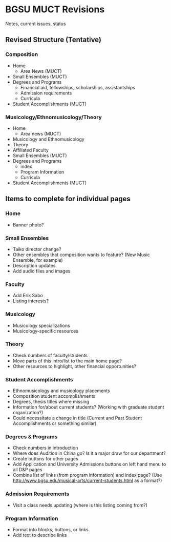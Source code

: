 # BGSU MUCT Revisions

Notes, current issues, status

## Revised Structure (Tentative)

### Composition

* Home
	* Area News (MUCT)
* Small Ensembles (MUCT)
* Degrees and Programs
	* Financial aid, fellowships, scholarships, assistantships
	* Admission requirements
	* Curricula
* Student Accomplishments (MUCT)

### Musicology/Ethnomusicology/Theory

* Home
	* Area news (MUCT)
* Musicology and Ethnomusicology
* Theory
* Affiliated Faculty
* Small Ensembles (MUCT)
* Degrees and Programs
	* index
	* Program Information
	* Curricula
* Student Accomplishments (MUCT)

## Items to complete for individual pages

### Home

* Banner photo?

### Small Ensembles

* Taiko director change?
* Other ensembles that composition wants to feature? (New Music Ensemble, for example)
* Description updates
* Add audio files and images

### Faculty

* Add Erik Sabo
* Listing interests?

### Musicology

* Musicology specializations
* Musicology-specific resources

### Theory

* Check numbers of faculty/students
* Move parts of this intro/list to the main home page?
* Other resources to highlight, other financial opportunities?

### Student Accomplishments

* Ethnomusicology and musicology placements
* Composition student accomplishments
* Degrees, thesis titles where missing
* Information for/about current students? (Working with graduate student organization?)
* Could necessitate a change in title (Current and Past Student Accomplishments or something similar)

### Degrees & Programs

* Check numbers in introduction
* Where does Audition in China go? Is it a major draw for our department?
* Create buttons for other pages
* Add Application and University Admissions buttons on left hand menu to all D&P pages
* Combine list of links (from program information) and index page? (Use http://www.bgsu.edu/musical-arts/current-students.html as a format?)

### Admission Requirements

* Visit a class needs updating (where is this listing coming from?)

### Program Information

* Format into blocks, buttons, or links
* Add text to describe links
